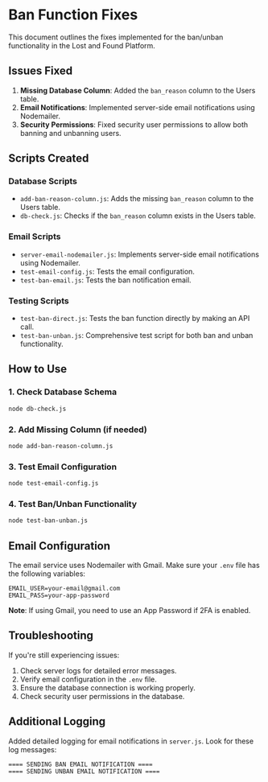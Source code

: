 # Ban Function Fixes

This document outlines the fixes implemented for the ban/unban functionality in the Lost and Found Platform.

## Issues Fixed

1. **Missing Database Column**: Added the `ban_reason` column to the Users table.
2. **Email Notifications**: Implemented server-side email notifications using Nodemailer.
3. **Security Permissions**: Fixed security user permissions to allow both banning and unbanning users.

## Scripts Created

### Database Scripts

- `add-ban-reason-column.js`: Adds the missing `ban_reason` column to the Users table.
- `db-check.js`: Checks if the `ban_reason` column exists in the Users table.

### Email Scripts

- `server-email-nodemailer.js`: Implements server-side email notifications using Nodemailer.
- `test-email-config.js`: Tests the email configuration.
- `test-ban-email.js`: Tests the ban notification email.

### Testing Scripts

- `test-ban-direct.js`: Tests the ban function directly by making an API call.
- `test-ban-unban.js`: Comprehensive test script for both ban and unban functionality.

## How to Use

### 1. Check Database Schema

```bash
node db-check.js
```

### 2. Add Missing Column (if needed)

```bash
node add-ban-reason-column.js
```

### 3. Test Email Configuration

```bash
node test-email-config.js
```

### 4. Test Ban/Unban Functionality

```bash
node test-ban-unban.js
```

## Email Configuration

The email service uses Nodemailer with Gmail. Make sure your `.env` file has the following variables:

```
EMAIL_USER=your-email@gmail.com
EMAIL_PASS=your-app-password
```

**Note**: If using Gmail, you need to use an App Password if 2FA is enabled.

## Troubleshooting

If you're still experiencing issues:

1. Check server logs for detailed error messages.
2. Verify email configuration in the `.env` file.
3. Ensure the database connection is working properly.
4. Check security user permissions in the database.

## Additional Logging

Added detailed logging for email notifications in `server.js`. Look for these log messages:

```
==== SENDING BAN EMAIL NOTIFICATION ====
==== SENDING UNBAN EMAIL NOTIFICATION ====
``` 